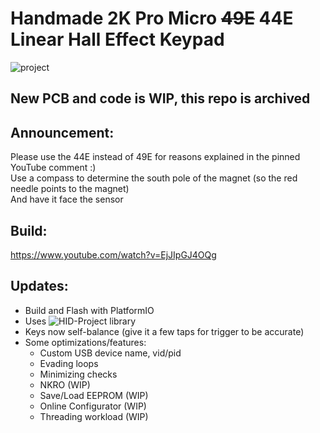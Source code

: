 # Handmade 2K Pro Micro ~~49E~~ 44E Linear Hall Effect Keypad

![project](https://raw.githubusercontent.com/chent7/hall-keypad/master/img/project.JPG)

## New PCB and code is WIP, this repo is archived

## Announcement:
Please use the 44E instead of 49E for reasons explained in the pinned YouTube comment :) \
Use a compass to determine the south pole of the magnet (so the red needle points to the magnet) \
And have it face the sensor

## Build:
https://www.youtube.com/watch?v=EjJIpGJ4OQg

## Updates:
* Build and Flash with PlatformIO
* Uses ![HID-Project library](https://registry.platformio.org/libraries/nicohood/HID-Project)
* Keys now self-balance (give it a few taps for trigger to be accurate)
* Some optimizations/features:
   * Custom USB device name, vid/pid
   * Evading loops
   * Minimizing checks
   * NKRO (WIP)
   * Save/Load EEPROM (WIP)
   * Online Configurator (WIP)
   * Threading workload (WIP)
